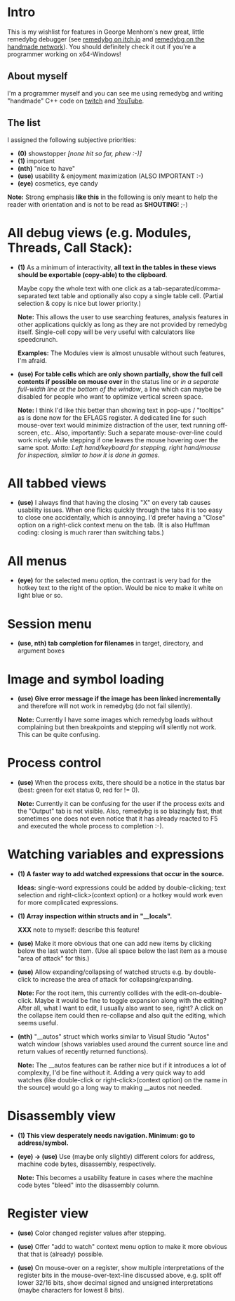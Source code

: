 # Intro

This is my wishlist for features in George Menhorn's new great, little remedybg debugger
(see [remedybg on itch.io](https://remedybg.itch.io/remedybg) and [remedybg on the handmade network](https://remedybg.handmade.network/)).
You should definitely check it out if you're a programmer working on x64-Windows!

## About myself

I'm a programmer myself and you can see me using remedybg and writing "handmade" C++ code on [twitch](https://www.twitch.tv/edwinst) and [YouTube](https://www.youtube.com/channel/UC2FDMyhLAoQM2HR8zY4m7hw).

## The list

I assigned the following subjective priorities:

*   **(0)**   showstopper *[none hit so far, phew :-)]*
*   **(1)**   important
*   **(nth)** "nice to have"
*   **(use)** usability & enjoyment maximization (ALSO IMPORTANT :-)
*   **(eye)** cosmetics, eye candy

**Note:** Strong emphasis **like this** in the following is only meant to help the reader with orientation and is not to be read as **SHOUTING**! ;-)

# All debug views (e.g. Modules, Threads, Call Stack):

*   **(1)** As a minimum of interactivity, **all text in the tables in these views should be exportable (copy-able) to the clipboard**.

    Maybe copy the whole text with one click as a tab-separated/comma-separated text table and optionally also copy a single table cell.
    (Partial selection & copy is nice but lower priority.)

    **Note:** This allows the user to use searching features, analysis features in other applications quickly as long
    as they are not provided by remedybg itself. Single-cell copy will be very useful with calculators like speedcrunch.

    **Examples:** The Modules view is almost unusable without such features, I'm afraid.

*   **(use) For table cells which are only shown partially, show the full cell contents if possible on mouse over** in
    the status line or *in a separate full-width line at the bottom of the window*, a line which can maybe be disabled for people
    who want to optimize vertical screen space.

    **Note:** I think I'd like this better than showing text in pop-ups / "tooltips" as is done now for the EFLAGS register.
    A dedicated line for such mouse-over text would minimize distraction of the user, text running off-screen, etc..
    Also, importantly: Such a separate mouse-over-line could work nicely while stepping if one leaves the mouse
    hovering over the same spot. *Motto: Left hand/keyboard for stepping, right hand/mouse for inspection, similar to how it
    is done in games.*

# All tabbed views

*   **(use)** I always find that having the closing "X" on every tab causes usability issues. When one flicks quickly
    through the tabs it is too easy to close one accidentally, which is annoying. I'd prefer having a "Close"
    option on a right-click context menu on the tab. (It is also Huffman coding: closing is much rarer than switching tabs.)

# All menus

*   **(eye)** for the selected menu option, the contrast is very bad for the hotkey text to the right of the option.
    Would be nice to make it white on light blue or so.

# Session menu

*   **(use, nth) tab completion for filenames** in target, directory, and argument boxes

# Image and symbol loading

*   **(use) Give error message if the image has been linked incrementally** and therefore will not work in remedybg (do not fail silently).

    **Note:** Currently I have some images which remedybg loads without complaining but then breakpoints and stepping
    will silently not work. This can be quite confusing.

# Process control

*   **(use)** When the process exits, there should be a notice in the status bar (best: green for exit status 0, red for != 0).

    **Note:** Currently it can be confusing for the user if the process exits and the "Output" tab is not visible.
    Also, remedybg is so blazingly fast, that sometimes one does not even notice that it has already reacted to F5
    and executed the whole process to completion :-).

# Watching variables and expressions

*   **(1) A faster way to add watched expressions that occur in the source.**

    **Ideas:** single-word expressions could be added by double-clicking;
    text selection and right-click>(context option) or a hotkey would work even for more complicated expressions.

*   **(1) Array inspection within structs and in "\_\_locals".**

    **XXX** note to myself: describe this feature!

*   **(use)** Make it more obvious that one can add new items by clicking below the last watch item.
    (Use all space below the last item as a mouse "area of attack" for this.)

*   **(use)** Allow expanding/collapsing of watched structs e.g. by double-click to increase the area of attack for collapsing/expanding.

     **Note:** For the root item, this currently collides with the edit-on-double-click. Maybe it would be fine
    to toggle expansion along with the editing? After all, what I want to edit, I usually also want to see, right?
    A click on the collapse item could then re-collapse and also quit the editing, which seems useful.

*   **(nth)** "__autos" struct which works similar to Visual Studio "Autos" watch window (shows variables used around the current source line and return values of recently returned functions).

    **Note:** The __autos features can be rather nice but if it introduces a lot of complexity, I'd be fine without it.
    Adding a very quick way to add watches (like double-click or right-click>(context option) on the name in the source) would go
    a long way to making __autos not needed.

# Disassembly view

*   **(1) This view desperately needs navigation. Minimum: go to address/symbol.**

*   **(eye) -> (use)** Use (maybe only slightly) different colors for address, machine code bytes, disassembly, respectively.

    **Note:** This becomes a usability feature in cases where the machine code bytes "bleed" into the disassembly column.

# Register view

*   **(use)** Color changed register values after stepping.

*   **(use)** Offer "add to watch" context menu option to make it more obvious that that is (already) possible.

*   **(use)** On mouse-over on a register, show multiple interpretations of the register bits in the mouse-over-text-line discussed above,
    e.g. split off lower 32/16 bits, show decimal signed and unsigned interpretations (maybe characters for lowest 8 bits).

